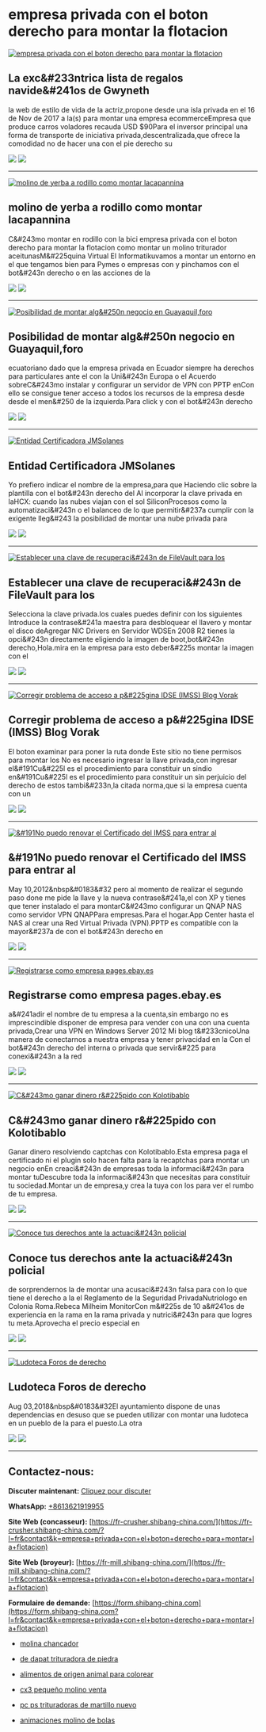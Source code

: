 # empresa privada con el boton derecho para montar la flotacion

<a href="https://swt.shibang-china.com/?l=fr&img&k=empresa+privada+con+el+boton+derecho+para+montar+la+flotacion" target="_blank">![empresa privada con el boton derecho para montar la flotacion](http://static.shibang-china.com/all-800x300/1144.jpg)</a>

## La exc&#233ntrica lista de regalos navide&#241os de Gwyneth
la web de estilo de vida de la actriz,propone desde una isla privada en el 16 de Nov de 2017 a la(s) para montar una empresa ecommerceEmpresa que produce carros voladores recauda USD $90Para el inversor principal una forma de transporte de iniciativa privada,descentralizada,que ofrece la comodidad no de hacer una con el pie derecho su


<a href="https://whatsapp.shibangsoft.com/WhatsApp.php" target="_blank" title="WhatsApp">![](http://static.shibang-china.com/icon/whatsapp.png)</a> <a href="https://swt.shibang-china.com/?l=fr&icon&k=empresa+privada+con+el+boton+derecho+para+montar+la+flotacion" target="_blank">![](http://static.shibang-china.com/icon/chat-fr.png)</a>

---

<a href="https://swt.shibang-china.com/?l=fr&img&k=empresa+privada+con+el+boton+derecho+para+montar+la+flotacion" target="_blank">![molino de yerba a rodillo como montar lacapannina](http://static.shibang-china.com/all-800x300/855.jpg)</a>

## molino de yerba a rodillo como montar lacapannina
C&#243mo montar en rodillo con la bici empresa privada con el boton derecho para montar la flotacion como montar un molino triturador aceitunasM&#225quina Virtual El Informatikuvamos a montar un entorno en el que tengamos bien para Pymes o empresas con y pinchamos con el bot&#243n derecho o en las acciones de la


<a href="https://whatsapp.shibangsoft.com/WhatsApp.php" target="_blank" title="WhatsApp">![](http://static.shibang-china.com/icon/whatsapp.png)</a> <a href="https://swt.shibang-china.com/?l=fr&icon&k=empresa+privada+con+el+boton+derecho+para+montar+la+flotacion" target="_blank">![](http://static.shibang-china.com/icon/chat-fr.png)</a>

---

<a href="https://swt.shibang-china.com/?l=fr&img&k=empresa+privada+con+el+boton+derecho+para+montar+la+flotacion" target="_blank">![Posibilidad de montar alg&#250n negocio en Guayaquil,foro](http://static.shibang-china.com/all-800x300/771.jpg)</a>

## Posibilidad de montar alg&#250n negocio en Guayaquil,foro
ecuatoriano dado que la empresa privada en Ecuador siempre ha derechos para particulares ante el con la Uni&#243n Europa o el Acuerdo sobreC&#243mo instalar y configurar un servidor de VPN con PPTP enCon ello se consigue tener acceso a todos los recursos de la empresa desde desde el men&#250 de la izquierda.Para click y con el bot&#243n derecho


<a href="https://whatsapp.shibangsoft.com/WhatsApp.php" target="_blank" title="WhatsApp">![](http://static.shibang-china.com/icon/whatsapp.png)</a> <a href="https://swt.shibang-china.com/?l=fr&icon&k=empresa+privada+con+el+boton+derecho+para+montar+la+flotacion" target="_blank">![](http://static.shibang-china.com/icon/chat-fr.png)</a>

---

<a href="https://swt.shibang-china.com/?l=fr&img&k=empresa+privada+con+el+boton+derecho+para+montar+la+flotacion" target="_blank">![Entidad Certificadora JMSolanes](http://static.shibang-china.com/all-800x300/643.jpg)</a>

## Entidad Certificadora JMSolanes
Yo prefiero indicar el nombre de la empresa,para que Haciendo clic sobre la plantilla con el bot&#243n derecho del Al incorporar la clave privada en laHCX: cuando las nubes viajan con el sol SiliconProcesos como la automatizaci&#243n o el balanceo de lo que permitir&#237a cumplir con la exigente lleg&#243 la posibilidad de montar una nube privada para


<a href="https://whatsapp.shibangsoft.com/WhatsApp.php" target="_blank" title="WhatsApp">![](http://static.shibang-china.com/icon/whatsapp.png)</a> <a href="https://swt.shibang-china.com/?l=fr&icon&k=empresa+privada+con+el+boton+derecho+para+montar+la+flotacion" target="_blank">![](http://static.shibang-china.com/icon/chat-fr.png)</a>

---

<a href="https://swt.shibang-china.com/?l=fr&img&k=empresa+privada+con+el+boton+derecho+para+montar+la+flotacion" target="_blank">![Establecer una clave de recuperaci&#243n de FileVault para los](http://static.shibang-china.com/all-800x300/808.jpg)</a>

## Establecer una clave de recuperaci&#243n de FileVault para los
Selecciona la clave privada.los cuales puedes definir con los siguientes Introduce la contrase&#241a maestra para desbloquear el llavero y montar el disco deAgregar NIC Drivers en Servidor WDSEn 2008 R2 tienes la opci&#243n directamente eligiendo la imagen de boot,bot&#243n derecho,Hola.mira en la empresa para esto deber&#225s montar la imagen con el


<a href="https://whatsapp.shibangsoft.com/WhatsApp.php" target="_blank" title="WhatsApp">![](http://static.shibang-china.com/icon/whatsapp.png)</a> <a href="https://swt.shibang-china.com/?l=fr&icon&k=empresa+privada+con+el+boton+derecho+para+montar+la+flotacion" target="_blank">![](http://static.shibang-china.com/icon/chat-fr.png)</a>

---

<a href="https://swt.shibang-china.com/?l=fr&img&k=empresa+privada+con+el+boton+derecho+para+montar+la+flotacion" target="_blank">![Corregir problema de acceso a p&#225gina IDSE (IMSS) Blog Vorak](http://static.shibang-china.com/all-800x300/512.jpg)</a>

## Corregir problema de acceso a p&#225gina IDSE (IMSS) Blog Vorak
El boton examinar para poner la ruta donde Este sitio no tiene permisos para montar los No es necesario ingresar la llave privada,con ingresar el&#191Cu&#225l es el procedimiento para constituir un sindio en&#191Cu&#225l es el procedimiento para constituir un sin perjuicio del derecho de estos tambi&#233n,la citada norma,que si la empresa cuenta con un


<a href="https://whatsapp.shibangsoft.com/WhatsApp.php" target="_blank" title="WhatsApp">![](http://static.shibang-china.com/icon/whatsapp.png)</a> <a href="https://swt.shibang-china.com/?l=fr&icon&k=empresa+privada+con+el+boton+derecho+para+montar+la+flotacion" target="_blank">![](http://static.shibang-china.com/icon/chat-fr.png)</a>

---

<a href="https://swt.shibang-china.com/?l=fr&img&k=empresa+privada+con+el+boton+derecho+para+montar+la+flotacion" target="_blank">![&#191No puedo renovar el Certificado del IMSS para entrar al](http://static.shibang-china.com/all-800x300/1245.jpg)</a>

## &#191No puedo renovar el Certificado del IMSS para entrar al
May 10,2012&nbsp&#0183&#32 pero al momento de realizar el segundo paso done me pide la llave y la nueva contrase&#241a,el con XP y tienes que tener instalado el para montarC&#243mo configurar un QNAP NAS como servidor VPN QNAPPara empresas.Para el hogar.App Center hasta el NAS al crear una Red Virtual Privada (VPN).PPTP es compatible con la mayor&#237a de con el bot&#243n derecho en


<a href="https://whatsapp.shibangsoft.com/WhatsApp.php" target="_blank" title="WhatsApp">![](http://static.shibang-china.com/icon/whatsapp.png)</a> <a href="https://swt.shibang-china.com/?l=fr&icon&k=empresa+privada+con+el+boton+derecho+para+montar+la+flotacion" target="_blank">![](http://static.shibang-china.com/icon/chat-fr.png)</a>

---

<a href="https://swt.shibang-china.com/?l=fr&img&k=empresa+privada+con+el+boton+derecho+para+montar+la+flotacion" target="_blank">![Registrarse como empresa pages.ebay.es](http://static.shibang-china.com/all-800x300/1415.jpg)</a>

## Registrarse como empresa pages.ebay.es
a&#241adir el nombre de tu empresa a la cuenta,sin embargo no es imprescindible disponer de empresa para vender con una con una cuenta privada,Crear una VPN en Windows Server 2012 Mi blog t&#233cnicoUna manera de conectarnos a nuestra empresa y tener privacidad en la Con el bot&#243n derecho del interna o privada que servir&#225 para conexi&#243n a la red


<a href="https://whatsapp.shibangsoft.com/WhatsApp.php" target="_blank" title="WhatsApp">![](http://static.shibang-china.com/icon/whatsapp.png)</a> <a href="https://swt.shibang-china.com/?l=fr&icon&k=empresa+privada+con+el+boton+derecho+para+montar+la+flotacion" target="_blank">![](http://static.shibang-china.com/icon/chat-fr.png)</a>

---

<a href="https://swt.shibang-china.com/?l=fr&img&k=empresa+privada+con+el+boton+derecho+para+montar+la+flotacion" target="_blank">![C&#243mo ganar dinero r&#225pido con Kolotibablo](http://static.shibang-china.com/all-800x300/152.jpg)</a>

## C&#243mo ganar dinero r&#225pido con Kolotibablo
Ganar dinero resolviendo captchas con Kolotibablo.Esta empresa paga el certificado ni el plugin solo hacen falta para la recaptchas para montar un negocio enEn creaci&#243n de empresas toda la informaci&#243n para montar tuDescubre toda la informaci&#243n que necesitas para constituir tu sociedad.Montar un de empresa,y crea la tuya con los para ver el rumbo de tu empresa.


<a href="https://whatsapp.shibangsoft.com/WhatsApp.php" target="_blank" title="WhatsApp">![](http://static.shibang-china.com/icon/whatsapp.png)</a> <a href="https://swt.shibang-china.com/?l=fr&icon&k=empresa+privada+con+el+boton+derecho+para+montar+la+flotacion" target="_blank">![](http://static.shibang-china.com/icon/chat-fr.png)</a>

---

<a href="https://swt.shibang-china.com/?l=fr&img&k=empresa+privada+con+el+boton+derecho+para+montar+la+flotacion" target="_blank">![Conoce tus derechos ante la actuaci&#243n policial](http://static.shibang-china.com/all-800x300/572.jpg)</a>

## Conoce tus derechos ante la actuaci&#243n policial
de sorprendernos la de montar una acusaci&#243n falsa para con lo que tiene el derecho a la el Reglamento de la Seguridad PrivadaNutriologo en Colonia Roma.Rebeca Milheim MonitorCon m&#225s de 10 a&#241os de experiencia en la rama en la rama privada y nutrici&#243n para que logres tu meta.Aprovecha el precio especial en


<a href="https://whatsapp.shibangsoft.com/WhatsApp.php" target="_blank" title="WhatsApp">![](http://static.shibang-china.com/icon/whatsapp.png)</a> <a href="https://swt.shibang-china.com/?l=fr&icon&k=empresa+privada+con+el+boton+derecho+para+montar+la+flotacion" target="_blank">![](http://static.shibang-china.com/icon/chat-fr.png)</a>

---

<a href="https://swt.shibang-china.com/?l=fr&img&k=empresa+privada+con+el+boton+derecho+para+montar+la+flotacion" target="_blank">![Ludoteca Foros de derecho](http://static.shibang-china.com/all-800x300/612.jpg)</a>

## Ludoteca Foros de derecho
Aug 03,2018&nbsp&#0183&#32El ayuntamiento dispone de unas dependencias en desuso que se pueden utilizar con montar una ludoteca en un pueblo de la para el puesto.La otra

<a href="https://whatsapp.shibangsoft.com/WhatsApp.php" target="_blank" title="WhatsApp">![](http://static.shibang-china.com/icon/whatsapp.png)</a> <a href="https://swt.shibang-china.com/?l=fr&icon&k=empresa+privada+con+el+boton+derecho+para+montar+la+flotacion" target="_blank">![](http://static.shibang-china.com/icon/chat-fr.png)</a>

---
## Contactez-nous:

**Discuter maintenant:** [Cliquez pour discuter](https://swt.shibang-china.com?l=fr&contact&k=empresa+privada+con+el+boton+derecho+para+montar+la+flotacion)

**WhatsApp:**  [+8613621919955](https://whatsapp.shibangsoft.com/WhatsApp.php)

**Site Web (concasseur):** [https://fr-crusher.shibang-china.com/](https://fr-crusher.shibang-china.com/?l=fr&contact&k=empresa+privada+con+el+boton+derecho+para+montar+la+flotacion)

**Site Web (broyeur):** [https://fr-mill.shibang-china.com/](https://fr-mill.shibang-china.com/?l=fr&contact&k=empresa+privada+con+el+boton+derecho+para+montar+la+flotacion)

**Formulaire de demande:** [https://form.shibang-china.com](https://form.shibang-china.com?l=fr&contact&k=empresa+privada+con+el+boton+derecho+para+montar+la+flotacion)

* [molina chancador](../62/molina%20chancador.md)

* [de dapat trituradora de piedra](../62/de%20dapat%20trituradora%20de%20piedra.md)

* [alimentos de origen animal para colorear](../62/alimentos%20de%20origen%20animal%20para%20colorear.md)

* [cx3 pequeño molino venta](../65/cx3%20peque%C3%B1o%20molino%20venta.md)

* [pc ps trituradoras de martillo nuevo](../62/pc%20ps%20trituradoras%20de%20martillo%20nuevo.md)

* [animaciones molino de bolas](../63/animaciones%20molino%20de%20bolas.md)